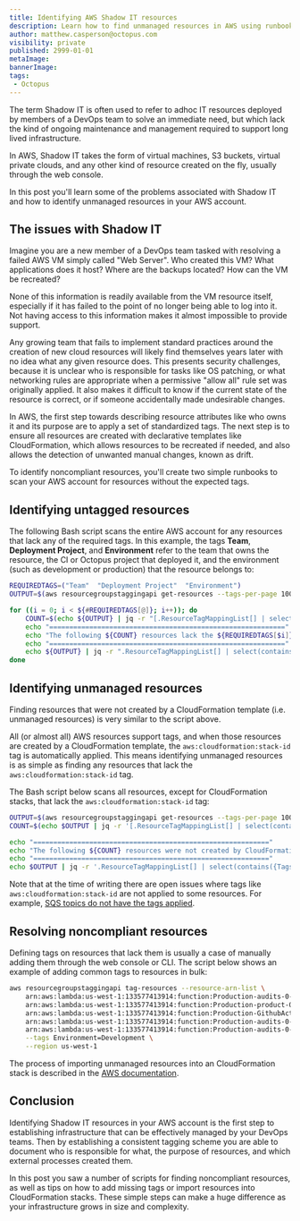 ```yaml
---
title: Identifying AWS Shadow IT resources
description: Learn how to find unmanaged resources in AWS using runbooks
author: matthew.casperson@octopus.com
visibility: private
published: 2999-01-01
metaImage: 
bannerImage: 
tags:
 - Octopus
---
```


The term Shadow IT is often used to refer to adhoc IT resources deployed by members of a DevOps team to solve an immediate need, but which lack the kind of ongoing maintenance and management required to support long lived infrastructure.

In AWS, Shadow IT takes the form of virtual machines, S3 buckets, virtual private clouds, and any other kind of resource created on the fly, usually through the web console. 

In this post you'll learn some of the problems associated with Shadow IT and how to identify unmanaged resources in your AWS account.

## The issues with Shadow IT

Imagine you are a new member of a DevOps team tasked with resolving a failed AWS VM simply called "Web Server". Who created this VM? What applications does it host? Where are the backups located? How can the VM be recreated? 

None of this information is readily available from the VM resource itself, especially if it has failed to the point of no longer being able to log into it. Not having access to this information makes it almost impossible to provide support.

Any growing team that fails to implement standard practices around the creation of new cloud resources will likely find themselves years later with no idea what any given resource does. This presents security challenges, because it is unclear who is responsible for tasks like OS patching, or what networking rules are appropriate when a permissive "allow all" rule set was originally applied. It also makes it difficult to know if the current state of the resource is correct, or if someone accidentally made undesirable changes.

In AWS, the first step towards describing resource attributes like who owns it and its purpose are to apply a set of standardized tags. The next step is to ensure all resources are created with declarative templates like CloudFormation, which allows resources to be recreated if needed, and also allows the detection of unwanted manual changes, known as drift.

To identify noncompliant resources, you'll create two simple runbooks to scan your AWS account for resources without the expected tags.

## Identifying untagged resources

The following Bash script scans the entire AWS account for any resources that lack any of the required tags. In this example, the tags **Team**, **Deployment Project**, and **Environment** refer to the team that owns the resource, the CI or Octopus project that deployed it, and the environment (such as development or production) that the resource belongs to:

```bash
REQUIREDTAGS=("Team"  "Deployment Project"  "Environment")
OUTPUT=$(aws resourcegroupstaggingapi get-resources --tags-per-page 100)

for ((i = 0; i < ${#REQUIREDTAGS[@]}; i++)); do
    COUNT=$(echo ${OUTPUT} | jq -r "[.ResourceTagMappingList[] | select(contains({Tags: [{Key: \"${REQUIREDTAGS[$i]}\"} ]}) | not)] | length")
    echo "==========================================================="
    echo "The following ${COUNT} resources lack the ${REQUIREDTAGS[$i]} tag."
    echo "==========================================================="
    echo ${OUTPUT} | jq -r ".ResourceTagMappingList[] | select(contains({Tags: [{Key: \"${REQUIREDTAGS[$i]}\"} ]}) | not) | .ResourceARN"
done
```

## Identifying unmanaged resources

Finding resources that were not created by a CloudFormation template (i.e. unmanaged resources) is very similar to the script above.

All (or almost all) AWS resources support tags, and when those resources are created by a CloudFormation template, the `aws:cloudformation:stack-id` tag is automatically applied. This means identifying unmanaged resources is as simple as finding any resources that lack the `aws:cloudformation:stack-id` tag.

The Bash script below scans all resources, except for CloudFormation stacks, that lack the `aws:cloudformation:stack-id` tag:

```bash
OUTPUT=$(aws resourcegroupstaggingapi get-resources --tags-per-page 100)
COUNT=$(echo $OUTPUT | jq -r '[.ResourceTagMappingList[] | select(contains({Tags: [{Key: "aws:cloudformation:stack-id"} ]}) | not) | select(.ResourceARN | test("arn:aws:cloudformation:[a-z]+-[a-z]+-[0-9]+:[0-9]+:stack/.*") | not)] | length')

echo "==========================================================="
echo "The following ${COUNT} resources were not created by CloudFormation"
echo "==========================================================="
echo $OUTPUT | jq -r '.ResourceTagMappingList[] | select(contains({Tags: [{Key: "aws:cloudformation:stack-id"} ]}) | not) | select(.ResourceARN | test("arn:aws:cloudformation:[a-z]+-[a-z]+-[0-9]+:[0-9]+:stack/.*") | not) | .ResourceARN'
```

Note that at the time of writing there are open issues where tags like `aws:cloudformation:stack-id` are not applied to some resources. For example, [SQS topics do not have the tags applied](https://github.com/aws-cloudformation/cloudformation-coverage-roadmap/issues/652).

## Resolving noncompliant resources

Defining tags on resources that lack them is usually a case of manually adding them through the web console or CLI. The script below shows an example of adding common tags to resources in bulk:

```bash
aws resourcegroupstaggingapi tag-resources --resource-arn-list \
    arn:aws:lambda:us-west-1:133577413914:function:Production-audits-0-SQS \
    arn:aws:lambda:us-west-1:133577413914:function:Production-product-0-InitDB \
    arn:aws:lambda:us-west-1:133577413914:function:Production-GithubActionWorkflowBuilderGithubOAuthCodeProxy \
    arn:aws:lambda:us-west-1:133577413914:function:Production-audits-0-Web \
    arn:aws:lambda:us-west-1:133577413914:function:Production-audits-0-InitDB \
    --tags Environment=Development \
    --region us-west-1
```

The process of importing unmanaged resources into an CloudFormation stack is described in the [AWS documentation](https://docs.aws.amazon.com/AWSCloudFormation/latest/UserGuide/resource-import-existing-stack.html).

## Conclusion

Identifying Shadow IT resources in your AWS account is the first step to establishing infrastructure that can be effectively managed by your DevOps teams. Then by establishing a consistent tagging scheme you are able to document who is responsible for what, the purpose of resources, and which external processes created them.

In this post you saw a number of scripts for finding noncompliant resources, as well as tips on how to add missing tags or import resources into CloudFormation stacks. These simple steps can make a huge difference as your infrastructure grows in size and complexity.

